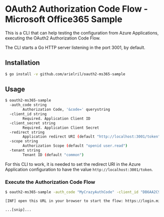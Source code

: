 # OAuth2 Authorization Code Flow - Microsoft Office365 Sample

This is a CLI that can help testing the configuration from Azure Applications, executing the OAuth2 Authorization Code Flow. 

The CLI starts a Go HTTP server listening in the port 3001, by default. 

## Installation

```sh
$ go install -v github.com/arielril/oauth2-ms365-sample
```

## Usage

```sh
$ oauth2-ms365-sample
  -auth_code string
    	Authorization Code, '&code=' querystring
  -client_id string
    	Required. Application Client ID
  -client_secret string
    	Required. Application Client Secret
  -redirect string
    	Application redirect URI (default "http://localhost:3001/token")
  -scope string
    	Authorization Scope (default "openid user.read")
  -tenant string
    	Tenant ID (default "common")
```

For this CLI to work, it is needed to set the redirect URI in the Azure Application configuration to have the value `http://localhost:3001/token`.

### Execute the Authorization Code Flow

```sh
$ oauth2-ms365-sample -auth_code "MyCrazyAuthCode" -client_id "DB6AA2C9-9311-4B82-B8C3-ECBC43CD56BB" -client_secret "C2186546-B88E-4627-BC3B-5313C1E0ECE7" -scope "openid" -tenant "B78B2739-5EA6-487D-83E3-33D6253559FA"

[INF] open this URL in your browser to start the flow: https://login.microsoftonline.com/B78B2739-5EA6-487D-83E3-33D6253559FA/oauth2/v2.0/authorize?client_id=DB6AA2C9-9311-4B82-B8C3-ECBC43CD56BB&response_type=code&redirect_uri=http%3A%2F%2Flocalhost%3A3001%2Ftoken&response_mode=query&scope=openid&state=MyCrazyAuthCode

...[snip]...
```
